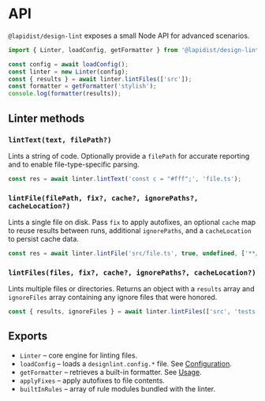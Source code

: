 # API

`@lapidist/design-lint` exposes a small Node API for advanced scenarios.

```js
import { Linter, loadConfig, getFormatter } from '@lapidist/design-lint';

const config = await loadConfig();
const linter = new Linter(config);
const { results } = await linter.lintFiles(['src']);
const formatter = getFormatter('stylish');
console.log(formatter(results));
```

## Linter methods

### `lintText(text, filePath?)`

Lints a string of code. Optionally provide a `filePath` for accurate
reporting and to enable file-type-specific parsing.

```ts
const res = await linter.lintText('const c = "#fff";', 'file.ts');
```

### `lintFile(filePath, fix?, cache?, ignorePaths?, cacheLocation?)`

Lints a single file on disk. Pass `fix` to apply autofixes, an optional
`cache` map to reuse results between runs, additional `ignorePaths`, and a
`cacheLocation` to persist cache data.

```ts
const res = await linter.lintFile('src/file.ts', true, undefined, ['**/dist/**']);
```

### `lintFiles(files, fix?, cache?, ignorePaths?, cacheLocation?)`

Lints multiple files or directories. Returns an object with a `results` array
and `ignoreFiles` array containing any ignore files that were honored.

```ts
const { results, ignoreFiles } = await linter.lintFiles(['src', 'tests']);
```

## Exports

- `Linter` – core engine for linting files.
- `loadConfig` – loads a `designlint.config.*` file. See [Configuration](./configuration.md).
- `getFormatter` – retrieves a built-in formatter. See [Usage](./usage.md#options).
- `applyFixes` – apply autofixes to file contents.
- `builtInRules` – array of rule modules bundled with the linter.
